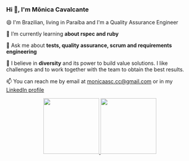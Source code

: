 ### Hi 👋, I'm Mônica Cavalcante


😄 I'm Brazilian, living in Paraíba and I'm a Quality Assurance Engineer

🌱 I’m currently learning **about rspec and ruby**

💬 Ask me about **tests, quality assurance, scrum and requirements engineering**

💭 I believe in **diversity** and its power to build value solutions. I like challenges and to work together with the team to obtain the best results.

📫 You can reach me by email at monicaasc.cc@gmail.com or in my [LinkedIn profile](https://linkedin.com/in/monica-sc)
  



<div align="center">
  <a href="https://github.com/monicaasc">
  <img height="150em" src="https://github-readme-stats.vercel.app/api?username=monicaasc&show_icons=true&theme=swift&include_all_commits=true&count_private=true"/>
  <img height="150em" src="https://github-readme-stats.vercel.app/api/top-langs/?username=monicaasc&layout=compact&langs_count=16&theme=swift"/>
</div>
